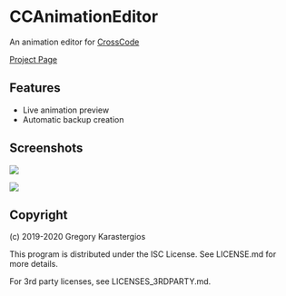 # CCAnimationEditor
An animation editor for [CrossCode](https://cross-code.com)

[Project Page](http://gregnk.com/projects/CCAnimationEditor.html)

## Features
* Live animation preview
* Automatic backup creation

## Screenshots

![](http://gregnk.com/images/Screenshots/CCAnimationEditor/Sheets.png)

![](http://gregnk.com/images/Screenshots/CCAnimationEditor/Animations.png)

## Copyright
(c) 2019-2020 Gregory Karastergios

This program is distributed under the ISC License. See LICENSE.md for more details.

For 3rd party licenses, see LICENSES_3RDPARTY.md.